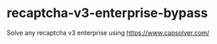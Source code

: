 # recaptcha-v3-enterprise-bypass
Solve any recaptcha v3 enterprise using https://www.capsolver.com/



                                                                                               